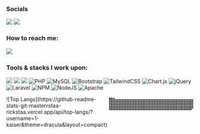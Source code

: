 ### Socials
<a href="https://www.instagram.com/soazen.1/"><img src="https://img.shields.io/badge/soazen.1-%23E4405F.svg?&style=for-the-badge&logo=instagram&logoColor=white"></a> <!--<a href="https://www.linkedin.com/in/emmanuel-punay-707938264/"><img src="https://img.shields.io/badge/emmanuel punay-230077B5.svg?&style=for-the-badge&logo=linkedin&logoColor=white"></a>  -->
<a href="https://www.facebook.com/altered.dominus"><img src="https://img.shields.io/badge/emman-1877F2?style=for-the-badge&logo=facebook&logoColor=white"></a>

### How to reach me: 
<a href="mailto: emmanuelpunay6906@gmail.com">
<img src="https://img.shields.io/badge/-emmanuelpunay6906@gmail.com-7B83EB?&style=for-the-badge&logo=Microsoft-outlook&logoColor=white" ></a>

### Tools & stacks I work upon:
<img src="https://img.shields.io/badge/html5-%23E34F26.svg?style=for-the-badge&logo=html5&logoColor=white">   <img src="https://img.shields.io/badge/css3%20-%2314354C.svg?&style=for-the-badge&logo=css3&logoColor=white">   <img src="https://img.shields.io/badge/javascript%20-%23323330.svg?&style=for-the-badge&logo=javascript&logoColor=%23F7DF1E">
![PHP](https://img.shields.io/badge/php-%23777BB4.svg?style=for-the-badge&logo=php&logoColor=white)
![MySQL](https://img.shields.io/badge/mysql-%2300f.svg?style=for-the-badge&logo=mysql&logoColor=white)
![Bootstrap](https://img.shields.io/badge/bootstrap-%238511FA.svg?style=for-the-badge&logo=bootstrap&logoColor=white)
![TailwindCSS](https://img.shields.io/badge/tailwindcss-%2338B2AC.svg?style=for-the-badge&logo=tailwind-css&logoColor=white)
	![Chart.js](https://img.shields.io/badge/chart.js-F5788D.svg?style=for-the-badge&logo=chart.js&logoColor=white)
 ![jQuery](https://img.shields.io/badge/jquery-%230769AD.svg?style=for-the-badge&logo=jquery&logoColor=white)
 	![Laravel](https://img.shields.io/badge/laravel-%23FF2D20.svg?style=for-the-badge&logo=laravel&logoColor=white)
  ![NPM](https://img.shields.io/badge/NPM-%23CB3837.svg?style=for-the-badge&logo=npm&logoColor=white)
  	![NodeJS](https://img.shields.io/badge/node.js-6DA55F?style=for-the-badge&logo=node.js&logoColor=white)
   ![Apache](https://img.shields.io/badge/apache-%23D42029.svg?style=for-the-badge&logo=apache&logoColor=white)
<!-- ![Symfony](https://img.shields.io/badge/symfony-%23000000.svg?style=for-the-badge&logo=symfony&logoColor=white) -->


<div style="display:flex">
	<div>
		![Top Langs](https://github-readme-stats-git-masterrstaa-rickstaa.vercel.app/api/top-langs/?username=1-kaiser&theme=dracula&layout=compact)
	</div>
	<div>
		<picture>
		  <source
		    media="(prefers-color-scheme: dark)"
		    srcset="https://raw.githubusercontent.com/platane/snk/output/github-contribution-grid-snake-dark.svg"
		  />
		  <source
		    media="(prefers-color-scheme: light)"
		    srcset="https://raw.githubusercontent.com/platane/snk/output/github-contribution-grid-snake.svg"
		  />
		  <img
		    alt="github contribution grid snake animation"
		    src="https://raw.githubusercontent.com/platane/snk/output/github-contribution-grid-snake.svg"
		  />
		</picture>
	</div>
</div>






<!--
**1-kaiser/1-kaiser** is a ✨ _special_ ✨ repository because its `README.md` (this file) appears on your GitHub profile.

Here are some ideas to get you started:

- 🔭 I’m currently working on ...
- 🌱 I’m currently learning ...
- 👯 I’m looking to collaborate on ...
- 🤔 I’m looking for help with ...
- 💬 Ask me about ...
- 📫 How to reach me: ...
- 😄 Pronouns: ...
- ⚡ Fun fact: ...
-->
